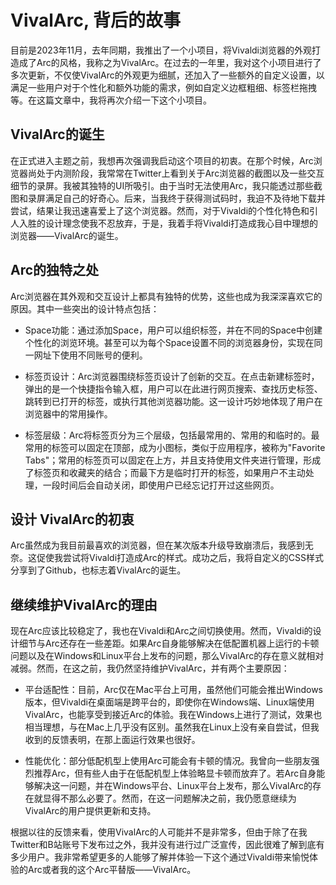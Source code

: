 # VivalArc, 背后的故事

目前是2023年11月，去年同期，我推出了一个小项目，将Vivaldi浏览器的外观打造成了Arc的风格，我称之为VivalArc。在过去的一年里，我对这个小项目进行了多次更新，不仅使VivalArc的外观更为细腻，还加入了一些额外的自定义设置，以满足一些用户对于个性化和额外功能的需求，例如自定义边框粗细、标签栏拖拽等。在这篇文章中，我将再次介绍一下这个小项目。

## VivalArc的诞生
在正式进入主题之前，我想再次强调我启动这个项目的初衷。在那个时候，Arc浏览器尚处于内测阶段，我常常在Twitter上看到关于Arc浏览器的截图以及一些交互细节的录屏。我被其独特的UI所吸引。由于当时无法使用Arc，我只能透过那些截图和录屏满足自己的好奇心。后来，当我终于获得测试码时，我迫不及待地下载并尝试，结果让我迅速喜爱上了这个浏览器。然而，对于Vivaldi的个性化特色和引人入胜的设计理念使我不忍放弃，于是，我着手将Vivaldi打造成我心目中理想的浏览器——VivalArc的诞生。

## Arc的独特之处
Arc浏览器在其外观和交互设计上都具有独特的优势，这些也成为我深深喜欢它的原因。其中一些突出的设计特点包括：

- Space功能：通过添加Space，用户可以组织标签，并在不同的Space中创建个性化的浏览环境。甚至可以为每个Space设置不同的浏览器身份，实现在同一网址下使用不同账号的便利。

- 标签页设计：Arc浏览器围绕标签页设计了创新的交互。在点击新建标签时，弹出的是一个快捷指令输入框，用户可以在此进行网页搜索、查找历史标签、跳转到已打开的标签，或执行其他浏览器功能。这一设计巧妙地体现了用户在浏览器中的常用操作。

- 标签层级：Arc将标签页分为三个层级，包括最常用的、常用的和临时的。最常用的标签可以固定在顶部，成为小图标，类似于应用程序，被称为"Favorite Tabs"；常用的标签页可以固定在上方，并且支持使用文件夹进行管理，形成了标签页和收藏夹的结合；而最下方是临时打开的标签，如果用户不主动处理，一段时间后会自动关闭，即使用户已经忘记打开过这些网页。

## 设计 VivalArc的初衷
Arc虽然成为我目前最喜欢的浏览器，但在某次版本升级导致崩溃后，我感到无奈。这促使我尝试将Vivaldi打造成Arc的样式。成功之后，我将自定义的CSS样式分享到了Github，也标志着VivalArc的诞生。

## 继续维护VivalArc的理由
现在Arc应该比较稳定了，我也在Vivaldi和Arc之间切换使用。然而，Vivaldi的设计细节与Arc还存在一些差距。如果Arc自身能够解决在低配置机器上运行的卡顿问题以及在Windows和Linux平台上发布的问题，那么VivalArc的存在意义就相对减弱。然而，在这之前，我仍然坚持维护VivalArc，并有两个主要原因：

- 平台适配性：目前，Arc仅在Mac平台上可用，虽然他们可能会推出Windows版本，但Vivaldi在桌面端是跨平台的，即使你在Windows端、Linux端使用VivalArc，也能享受到接近Arc的体验。我在Windows上进行了测试，效果也相当理想，与在Mac上几乎没有区别。虽然我在Linux上没有亲自尝试，但我收到的反馈表明，在那上面运行效果也很好。

- 性能优化：部分低配机型上使用Arc可能会有卡顿的情况。我曾向一些朋友强烈推荐Arc，但有些人由于在低配机型上体验略显卡顿而放弃了。若Arc自身能够解决这一问题，并在Windows平台、Linux平台上发布，那么VivalArc的存在就显得不那么必要了。然而，在这一问题解决之前，我仍愿意继续为VivalArc的用户提供更新和支持。

根据以往的反馈来看，使用VivalArc的人可能并不是非常多，但由于除了在我Twitter和B站账号下发布过之外，我并没有进行过广泛宣传，因此很难了解到底有多少用户。我非常希望更多的人能够了解并体验一下这个通过Vivaldi带来愉悦体验的Arc或者我的这个Arc平替版——VivalArc。